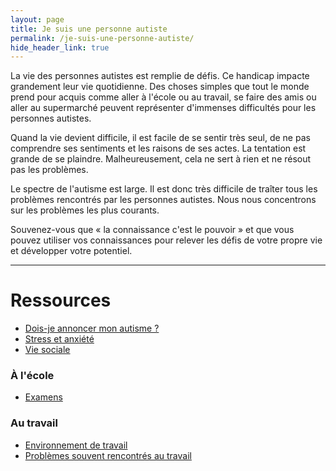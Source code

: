 ```yaml
---
layout: page
title: Je suis une personne autiste
permalink: /je-suis-une-personne-autiste/
hide_header_link: true
---
```



La vie des personnes autistes est remplie de défis.
Ce handicap impacte grandement leur vie quotidienne.
Des choses simples que tout le monde prend pour acquis comme
aller à l'école ou au travail, se faire des amis ou aller au supermarché
peuvent représenter d'immenses difficultés pour les personnes autistes.


Quand la vie devient difficile,
il est facile de se sentir très seul, de ne pas comprendre ses sentiments et les raisons de ses actes.
La tentation est grande de se plaindre.
Malheureusement, cela ne sert à rien et ne résout pas les problèmes.


Le spectre de l'autisme est large. Il est donc très difficile de traîter tous les 
problèmes rencontrés par les personnes autistes.
Nous nous concentrons sur les problèmes les plus courants.


Souvenez-vous que «&nbsp;la connaissance c'est le pouvoir&nbsp;» et que vous pouvez utiliser vos connaissances pour relever les défis de votre propre vie et développer votre potentiel.

---

# Ressources

<ul class="thumb">
 <li><a href="/je-suis-une-personne-autiste/dois-je-annoncer-mon-autisme"><span>Dois-je annoncer mon autisme&nbsp;?</span>
  <amp-img width="320" height="188" alt="" src="{{ site.amp_img_cache_url }}/assets/undefined_.png"></amp-img>
 </a></li>
 <li><a href="/je-suis-une-personne-autiste/stress-et-anxiete"><span>Stress et anxiété</span>
  <amp-img width="320" height="188" alt="" src="{{ site.amp_img_cache_url }}/assets/undefined_.png"></amp-img>
 </a></li>
 <li><a href="/je-suis-une-personne-autiste/vie-sociale"><span>Vie sociale</span>
  <amp-img width="320" height="188" alt="" src="{{ site.amp_img_cache_url }}/assets/pages/personal/vie-sociale/ID-100456462.jpg"></amp-img>
 </a></li>
</ul>



### À l'école

<ul class="thumb">
 <li><a href="/je-suis-une-personne-autiste/examens"><span>Examens</span>
  <amp-img width="320" height="188" alt="" src="{{ site.amp_img_cache_url }}/assets/pages/personal/examens/ID-10035633.jpg"></amp-img>
 </a></li>
</ul>

### Au travail

<ul class="thumb">
 <li><a href="/je-suis-une-personne-autiste/environnement-de-travail"><span>Environnement de travail</span>
  <amp-img width="320" height="188" alt="" src="{{ site.amp_img_cache_url }}/assets/pages/personal/environnement-de-travail/ID-100394985.jpg"></amp-img>
 </a></li>
 <li><a href="/je-suis-une-personne-autiste/problemes-au-travail"><span>Problèmes souvent rencontrés au travail</span>
  <amp-img width="320" height="188" alt="" src="{{ site.amp_img_cache_url }}/assets/pages/personal/problemes-au-travail/shutterstock_400477627_1.jpg"></amp-img>
 </a></li>
</ul>


